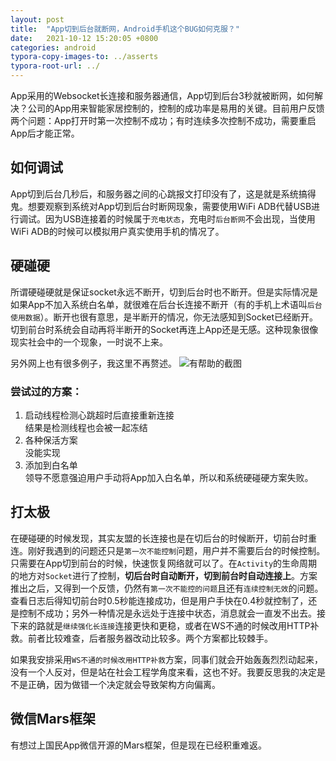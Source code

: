 ```yaml
---
layout: post
title:  "App切到后台就断网，Android手机这个BUG如何克服？"
date:   2021-10-12 15:20:05 +0800
categories: android
typora-copy-images-to: ../asserts
typora-root-url: ../
---
```


App采用的Websocket长连接和服务器通信，App切到后台3秒就被断网，如何解决？公司的App用来智能家居控制的，控制的成功率是易用的关键。目前用户反馈两个问题：App打开时第一次控制不成功；有时连续多次控制不成功，需要重启App后才能正常。

## 如何调试

App切到后台几秒后，和服务器之间的心跳报文打印没有了，这是就是系统搞得鬼。想要观察到系统对App切到后台时断网现象，需要使用WiFi ADB代替USB进行调试。因为USB连接着的时候属于`充电状态`，充电时`后台断网`不会出现，当使用WiFi ADB的时候可以模拟用户真实使用手机的情况了。

## 硬碰硬
所谓硬碰硬就是保证socket永远不断开，切到后台时也不断开。但是实际情况是如果App不加入系统白名单，就很难在后台长连接不断开（有的手机上术语叫`后台使用数据`）。断开也很有意思，是半断开的情况，你无法感知到Socket已经断开。切到前台时系统会自动再将半断开的Socket再连上App还是无感。这种现象很像现实社会中的一个现象，一时说不上来。

另外网上也有很多例子，我这里不再赘述。
![有帮助的截图](/assets/Selection_269.png)

### 尝试过的方案：

1. 启动线程检测心跳超时后直接重新连接  
   结果是检测线程也会被一起冻结
2. 各种保活方案  
   没能实现
3. 添加到白名单  
   领导不愿意强迫用户手动将App加入白名单，所以和系统硬碰硬方案失败。

## 打太极
在硬碰硬的时候发现，其实友盟的长连接也是在切后台的时候断开，切前台时重连。刚好我遇到的问题还只是`第一次不能控制`问题，用户并不需要后台的时候控制。只需要在App切到前台的时候，快速恢复网络就可以了。在`Activity`的生命周期的地方对`Socket`进行了控制，**切后台时自动断开，切到前台时自动连接上**。方案推出之后，又得到一个反馈，仍然有`第一次不能控的问题`且还有`连续控制无效`的问题。查看日志后得知切前台时0.5秒能连接成功，但是用户手快在0.4秒就控制了，还是控制不成功；另外一种情况是永远处于连接中状态，消息就会一直发不出去。接下来的路就是`继续强化长连接`连接更快和更稳，或者在WS不通的时候改用HTTP补救。前者比较难查，后者服务器改动比较多。两个方案都比较棘手。

如果我安排采用`WS不通的时候改用HTTP补救`方案，同事们就会开始轰轰烈烈动起来，没有一个人反对，但是站在社会工程学角度来看，这也不好。我要反思我的决定是不是正确，因为做错一个决定就会导致架构方向偏离。



## 微信Mars框架

有想过上国民App微信开源的Mars框架，但是现在已经积重难返。